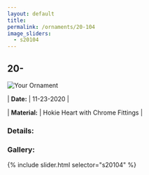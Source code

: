 ```yaml
---
layout: default
title:
permalink: /ornaments/20-104
image_sliders:
  - s20104
---
```


## 20-

![Your Ornament](/ornaments/imgs/20/header-20-104.png)

<!-- | **Name:**     | Brotherhood | -->
| **Date:**     | 11-23-2020  |
<!-- | **Edition:**  | 1 of 8      | -->
| **Material:** | Hokie Heart with Chrome Fittings |

### Details:


### Gallery:
{% include slider.html selector="s20104" %}

<!-- ### Full series:

- [Brotherhood](/pencils/20-023)
- [Honor](/pencils/20-024)
- [Leadership](/pencils/20-025)
- [Sacrifice](/pencils/20-026)
- [Service](/pencils/20-027)
- [Loyalty](/pencils/20-028)
- [Duty](/pencils/20-029)
- [Ut Prosim](/pencils/20-030) -->
